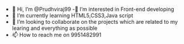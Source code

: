 - 👋 Hi, I’m @Prudhviraj99
-👀 I’m interested in  Front-end developing
- 🌱 I’m currently learning HTML5,CSS3,Java script
- 💞️ I’m looking to collaborate on the projects which are related to my learing and everything as possible
- 📫 How to reach me on 9951482991

<!---
Prudhviraj99/Prudhviraj99 is a ✨ special ✨ repository because its `README.md` (this file) appears on your GitHub profile.
You can click the Preview link to take a look at your changes.
--->
